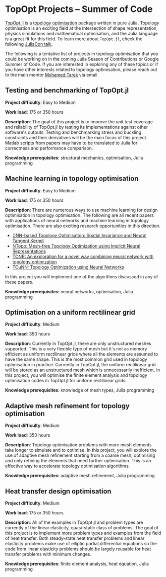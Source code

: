 # TopOpt Projects – Summer of Code

[TopOpt.jl](https://github.com/JuliaTopOpt/TopOpt.jl) is a [topology optimisation](https://en.wikipedia.org/wiki/Topology_optimization) package written in pure Julia. Topology optimisation is an exciting field at the intersection of shape representation, physics simulations and mathematical optimisation, and the Julia language is a great fit for this field. To learn more about `TopOpt.jl`, check the following [JuliaCon talk](https://www.youtube.com/watch?v=sBqdkxPXluU).

The following is a tentative list of projects in topology optimisation that you could be working on in the coming Julia Season of Contributions or Google Summer of Code. If you are interested in exploring any of these topics or if you have other interests related to topology optimisation, please reach out to the main mentor [Mohamed Tarek](https://github.com/mohamed82008) via email.

## Testing and benchmarking of TopOpt.jl

**Project difficulty**: Easy to Medium

**Work load**: 175 or 350 hours

**Description**: The goal of this project is to improve the unit test coverage and reliability of TopOpt.jl by testing its implementations against other software's outputs. Testing and benchmarking stress and buckling constraints and their derivatives will be the main focus of this project. Matlab scripts from papers may have to be translated to Julia for correctness and performance comparison.

**Knowledge prerequisites**: structural mechanics, optimisation, Julia programming

## Machine learning in topology optimisation

**Project difficulty**: Easy to Medium

**Work load**: 175 or 350 hours

**Description**: There are numerous ways to use machine learning for design optimisation in topology optimisation. The following are all recent papers with applications of neural networks and machine learning in topology optimisation. There are also exciting research opportunities in this direction.

- [DNN-based Topology Optimisation: Spatial Invariance and Neural Tangent Kernel](https://openreview.net/pdf?id=DUy-qLzqvlU)
- [NTopo: Mesh-free Topology Optimization using Implicit Neural Representations](https://openreview.net/pdf?id=bBHHU4dW88g)
- [TONR: An exploration for a novel way combining neural network with topology optimization](https://www.sciencedirect.com/science/article/pii/S004578252100414X?via%3Dihub)
- [TOuNN: Topology Optimization using Neural Networks](https://link.springer.com/article/10.1007/s00158-020-02748-4)

In this project you will implement one of the algorithms discussed in any of these papers.

**Knowledge prerequisites**: neural networks, optimisation, Julia programming

## Optimisation on a uniform rectilinear grid

**Project difficulty**: Medium

**Work load**: 350 hours

**Description**: Currently in TopOpt.jl, there are only unstructured meshes supported. This is a very flexible type of mesh but it's not as memory efficient as uniform rectilinear grids where all the elements are assumed to have the same shape. This is the most common grid used in topology optimisation in practice. Currently in TopOpt.jl, the uniform rectilinear grid will be stored as an unstructured mesh which is unnecessarily inefficient. In this project, you will optimise the finite element analysis and topology optimisation codes in TopOpt.jl for uniform rectilinear grids.

**Knowledge prerequisites**: knowledge of mesh types, Julia programming

## Adaptive mesh refinement for topology optimisation

**Project difficulty**: Medium

**Work load**: 350 hours

**Description**: Topology optimisation problems with more mesh elements take longer to simulate and to optimise. In this project, you will explore the use of adaptive mesh refinement starting from a coarse mesh, optimising and only refining the elements that need further optimisation. This is an effective way to accelerate topology optimisation algorithms.

**Knowledge prerequisites**: adaptive mesh refinement, Julia programming

## Heat transfer design optimisation

**Project difficulty**: Medium

**Work load**: 175 or 350 hours

**Description**: All of the examples in TopOpt.jl and problem types are currently of the linear elasticity, quasi-static class of problems. The goal of this project is to implement more problem types and examples from the field of heat transfer. Both steady-state heat transfer problems and linear elasticity problems make use of elliptic partial differential equations so the code from linear elasticity problems should be largely reusable for heat transfer problems with minimum changes.

**Knowledge prerequisites**: finite element analysis, heat equation, Julia programming
